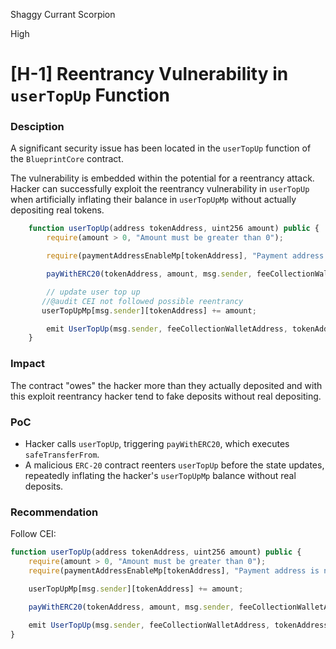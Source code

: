 Shaggy Currant Scorpion

High

# [H-1] Reentrancy Vulnerability in `userTopUp` Function

### Desciption

A significant security issue has been located in the `userTopUp` function of the `BlueprintCore` contract.

The vulnerability is embedded within the potential for a reentrancy attack. Hacker can successfully exploit the reentrancy vulnerability in `userTopUp` when artificially inflating their balance in `userTopUpMp` without actually depositing real tokens.

```javascript
    function userTopUp(address tokenAddress, uint256 amount) public {
        require(amount > 0, "Amount must be greater than 0");

        require(paymentAddressEnableMp[tokenAddress], "Payment address is not valid");

        payWithERC20(tokenAddress, amount, msg.sender, feeCollectionWalletAddress);

        // update user top up
       //@audit CEI not followed possible reentrancy 
       userTopUpMp[msg.sender][tokenAddress] += amount; 

        emit UserTopUp(msg.sender, feeCollectionWalletAddress, tokenAddress, amount);
    }
```

### Impact
The contract "owes" the hacker more than they actually deposited and with this exploit reentrancy hacker tend to fake deposits without real depositing.

### PoC 
- Hacker calls `userTopUp`, triggering `payWithERC20`, which executes `safeTransferFrom`.
- A malicious `ERC-20` contract reenters `userTopUp` before the state updates, repeatedly inflating the hacker's `userTopUpMp` balance without real deposits.

### Recommendation
Follow CEI:
```javascript
function userTopUp(address tokenAddress, uint256 amount) public {
    require(amount > 0, "Amount must be greater than 0");
    require(paymentAddressEnableMp[tokenAddress], "Payment address is not valid");

    userTopUpMp[msg.sender][tokenAddress] += amount;

    payWithERC20(tokenAddress, amount, msg.sender, feeCollectionWalletAddress);

    emit UserTopUp(msg.sender, feeCollectionWalletAddress, tokenAddress, amount);
}

```